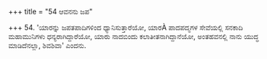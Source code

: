 +++
title = "54 ಆವನನು ಜಪ"

+++
54. 'ಯಾರನ್ನು ಜಪತಪಾದಿಗಳಿಂದ ಧ್ಯಾನಿಸುತ್ತಾರೆಯೋ, ಯಾರÀ ಪಾದಪದ್ಮಗಳ ಸೇವೆಯಲ್ಲಿ  ಸನಕಾದಿ ಮಹಾಮುನಿಗಳು ಧನ್ಯರಾಗಿದ್ದಾರೆಯೋ, ಯಾರು ನಾದಬಿಂದು ಕಲಾತೀತನಾಗಿದ್ದಾನೆಯೋ, ಅಂತಹವನಲ್ಲಿ  ನಾನು ಯುದ್ಧ ಮಾಡಿದೆನಲ್ಲಾ, ಶಿವಶಿವಾ' ಎಂದನು.